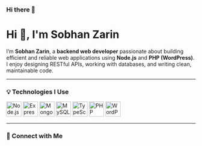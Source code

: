 ### Hi there 👋

# Hi 👋, I'm Sobhan Zarin

I’m **Sobhan Zarin**, a **backend web developer** passionate about building efficient and reliable web applications using **Node.js** and **PHP (WordPress)**.  
I enjoy designing RESTful APIs, working with databases, and writing clean, maintainable code.

---

### 💡 Technologies I Use

<p align="left">
  <img src="https://cdn.jsdelivr.net/gh/devicons/devicon/icons/nodejs/nodejs-original.svg" alt="Node.js" width="40" height="40"/>
  <img src="https://cdn.jsdelivr.net/gh/devicons/devicon/icons/express/express-original.svg" alt="Express.js" width="40" height="40"/>
  <img src="https://cdn.jsdelivr.net/gh/devicons/devicon/icons/mongodb/mongodb-original.svg" alt="MongoDB" width="40" height="40"/>
  <img src="https://cdn.jsdelivr.net/gh/devicons/devicon/icons/mysql/mysql-original.svg" alt="MySQL" width="40" height="40"/>
  <img src="https://cdn.jsdelivr.net/gh/devicons/devicon/icons/typescript/typescript-original.svg" alt="TypeScript" width="40" height="40"/>
  <img src="https://cdn.jsdelivr.net/gh/devicons/devicon/icons/php/php-original.svg" alt="PHP" width="40" height="40"/>
  <img src="https://cdn.jsdelivr.net/gh/devicons/devicon/icons/wordpress/wordpress-plain.svg" alt="WordPress" width="40" height="40"/>
</p>

---

### 🔗 Connect with Me

<!-- <p align="left">
  <a href="https://t.me/YourTelegramUsername" target="_blank"><img src="https://cdn.jsdelivr.net/gh/devicons/devicon/icons/telegram/telegram-original.svg" alt="Telegram" width="40" height="40"/></a>
  <a href="https://www.instagram.com/YourInstagramUsername" target="_blank"><img src="https://cdn.jsdelivr.net/gh/devicons/devicon/icons/instagram/instagram-original.svg" alt="Instagram" width="40" height="40"/></a>
  <a href="mailto:yourmail@example.com" target="_blank"><img src="https://cdn.jsdelivr.net/gh/devicons/devicon/icons/google/google-original.svg" alt="Email" width="40" height="40"/></a>
</p> -->
